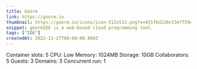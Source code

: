 ```yaml
---
title: Goorm
link: https://goorm.io
thumbnail: https://goorm.io/icons/icon-512x512.png?v=031f6d228c5347f59da8275131f62141
snippet: goormIDE is a web-based cloud programming tool.
tags: ["IDE"]
createdAt: 2022-11-27T00:00:00.000Z
---
```

Container slots: 5
CPU: Low
Memory: 1024MB
Storage: 10GB
Collaborators: 5
Guests: 3
Domains: 3
Concurrent run: 1